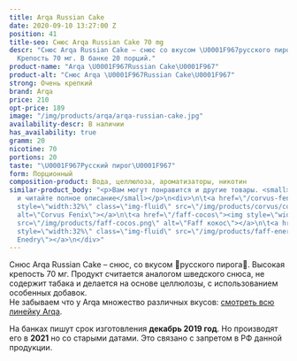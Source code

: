 ```yaml
---
title: Arqa Russian Cake
date: 2020-09-10 13:27:00 Z
position: 41
title-seo: Снюс Arqa Russian Cake 70 mg
descr: "Снюс Arqa Russian Cake – снюс со вкусом \U0001F967русского пирога\U0001F967.
  Крепость 70 мг. В банке 20 порций."
product-name: "Arqa \U0001F967Russian Cake\U0001F967"
product-alt: "Снюс Arqa \U0001F967Russian Cake\U0001F967"
strong: Очень крепкий
brand: Arqa
price: 210
opt-price: 189
image: "/img/products/arqa/arqa-russian-cake.jpg"
availability-descr: В наличии
has_availability: true
gramm: 20
nicotine: 70
portions: 20
taste: "\U0001F967Русский пирог\U0001F967"
form: Порционный
composition-product: Вода, целлюлоза, ароматизаторы, никотин
similar-product_body: "<p>Вам могут понравится и другие товары. <small>Жмите на картинки
  и читайте полное описание</small></p>\n<div>\n\t<a href=\"/corvus-fenix-barberry\"><img
  style=\"width:32%\" class=\"img-fluid\" src=\"/img/products/corvus/corvus-fenix.png\"
  alt=\"Corvus Fenix\"></a>\n\t<a href=\"/faff-cocos\"><img style=\"width:32%\" class=\"img-fluid\"
  src=\"/img/products/faff-cocos.png\" alt=\"Faff кокос\"></a>\n\t<a href=\"/faff-snus-energy\"><img
  style=\"width:32%\" class=\"img-fluid\" src=\"/img/products/faff-energy.png\" alt=\"Faff
  Enedry\"></a>\n</div>"
---
```


Снюс Arqa Russian Cake – снюс, со вкусом 🥧русского пирога🥧. Высокая крепость 70 мг. Продукт считается аналогом шведского снюса, не содержит табака и делается на основе целлюлозы, с использованием особенных добавок.<br>
Не забываем что у Arqa множество различных вкусов: [смотреть всю линейку Arqa](/arqa).

На банках пишут срок изготовления **декабрь 2019 год**. Но производят его в **2021** но со старыми датами. Это связано с запретом в РФ данной продукции.